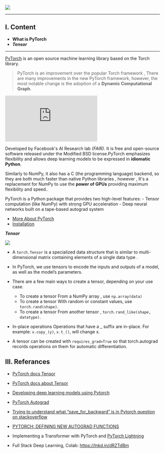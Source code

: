 ![](https://github.com/pytorch/pytorch/blob/master/docs/source/_static/img/pytorch-logo-dark.png)

----------

I. Content
------------

- **What is PyTorch**
- ***Tensor***


------------------

[PyTorch](https://us.hidester.com/proxy.php?u=eJwrtjI0s1ISmnSq537GmV4ne9cnTHXz1JWsAXPICVc%3D&b=7) is an open source machine learning library based on the Torch library.
        
   >  PyTorch is an improvement over the popular Torch framework , There are many improvements in the new PyTorch framework, however, the most notable change is the adoption 
         of a **Dynamic Computational Graph**.
        
   ![](https://us.hidester.com/proxy.php?u=eJwBQQC%2B%2F3M6NTc6Ivtz%2FliAiY7VUvCafMfZxC7A6cB7RZELGn8WbPAjgM%2FYS%2BRcmwe021vaVUFK7rREXNvBopPAyuLjXyI7VGEimQ%3D%3D&b=7)

    
Developed by Facebook's AI Research lab *(FAIR)*. It is free and open-source software released under the Modified BSD license.PyTorch emphasizes flexibility and allows deep
learning models to be expressed in **idiomatic Python**.


Similarly to NumPy, it also has a C (the programming language) backend, so they are both much faster than native Python libraries , however , It's a replacement for NumPy to use the **power of GPUs** providing maximum flexibility and speed..

PyTorch is a Python package that provides two high-level features:
     - Tensor computation (like NumPy) with strong GPU acceleration
     - Deep neural networks built on a tape-based autograd system


    
- [More About PyTorch](https://github.com/pytorch/pytorch#more-about-pytorch)
- [Installation](https://github.com/pytorch/pytorch#installation)
 
 
***Tensor***   
      
![](https://github.com/pytorch/pytorch/blob/master/docs/source/_static/img/tensor_illustration.png)

   - A `torch.Tensor` is a  specialized data structure that is similar to multi-dimensional matrix containing elements of a single data type .
      
   - In PyTorch, we use tensors to encode the inputs and outputs of a model, as well as the model’s parameters.
      
   - There are a few main ways to create a tensor, depending on your use case.

        - To create a tensor From a NumPy array , use `np.array(data)`
        - To create a tensor With random or constant values, use `torch.rand(shape)`.
        - To create a tensor From another tensor , `torch.rand_like(shape, datatype)`.

   - In-place operations Operations that have a _ suffix are in-place. For example: `x.copy_(y)`, `x.t_()`, will change x.

   - A tensor can be created with `requires_grad=True` so that torch.autograd records operations on them for automatic differentiation.





III. **Referances**
------------

- [PyTorch docs Tensor](https://pytorch.org/docs/stable/tensors.html)
- [PyTorch docs about Tensor](https://pytorch.org/docs/stable/tensors.html)

- [Developing deep learning models using  Pytorch](https://www.coursera.org/learn/deep-neural-networks-with-pytorch/home/welcome)

- [PyTorch Autograd](https://towardsdatascience.com/pytorch-autograd-understanding-the-heart-of-pytorchs-magic-2686cd94ec95)

- [Trying to understand what “save_for_backward” is in Pytorch question on stackoverflow](https://stackoverflow.com/questions/64460017/trying-to-understand-what-save-for-backward-is-in-pytorch)

- [PYTORCH: DEFINING NEW AUTOGRAD FUNCTIONS](https://pytorch.org/tutorials/beginner/examples_autograd/two_layer_net_custom_function.html)

- Implementing a Transformer with PyTorch and [PyTorch Lightning](https://www.linkedin.com/company/pytorch-lightning/?lipi=urn%3Ali%3Apage%3Ad_flagship3_profile_view_base_recent_activity_details_shares%3BO3kQZoBQQd6AwlfGTfvmDg%3D%3D)

- Full Stack Deep Learning, Colab: https://lnkd.in/dRZTdBm
